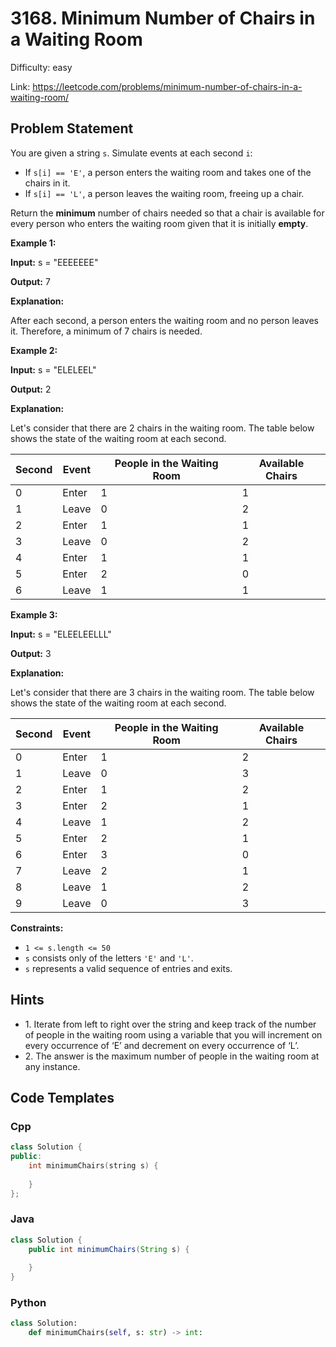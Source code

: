 # 3168. Minimum Number of Chairs in a Waiting Room

Difficulty: easy

Link: https://leetcode.com/problems/minimum-number-of-chairs-in-a-waiting-room/

## Problem Statement

You are given a string `s`. Simulate events at each second `i`:

* If `s[i] == 'E'`, a person enters the waiting room and takes one of the chairs in it.
* If `s[i] == 'L'`, a person leaves the waiting room, freeing up a chair.

Return the **minimum** number of chairs needed so that a chair is available for every person who enters the waiting room given that it is initially **empty**.

**Example 1:**

**Input:** s \= "EEEEEEE"

**Output:** 7

**Explanation:**

After each second, a person enters the waiting room and no person leaves it. Therefore, a minimum of 7 chairs is needed.

**Example 2:**

**Input:** s \= "ELELEEL"

**Output:** 2

**Explanation:**

Let's consider that there are 2 chairs in the waiting room. The table below shows the state of the waiting room at each second.

| Second | Event | People in the Waiting Room | Available Chairs |
| --- | --- | --- | --- |
| 0 | Enter | 1 | 1 |
| 1 | Leave | 0 | 2 |
| 2 | Enter | 1 | 1 |
| 3 | Leave | 0 | 2 |
| 4 | Enter | 1 | 1 |
| 5 | Enter | 2 | 0 |
| 6 | Leave | 1 | 1 |

**Example 3:**

**Input:** s \= "ELEELEELLL"

**Output:** 3

**Explanation:**

Let's consider that there are 3 chairs in the waiting room. The table below shows the state of the waiting room at each second.

| Second | Event | People in the Waiting Room | Available Chairs |
| --- | --- | --- | --- |
| 0 | Enter | 1 | 2 |
| 1 | Leave | 0 | 3 |
| 2 | Enter | 1 | 2 |
| 3 | Enter | 2 | 1 |
| 4 | Leave | 1 | 2 |
| 5 | Enter | 2 | 1 |
| 6 | Enter | 3 | 0 |
| 7 | Leave | 2 | 1 |
| 8 | Leave | 1 | 2 |
| 9 | Leave | 0 | 3 |

**Constraints:**

* `1 <= s.length <= 50`
* `s` consists only of the letters `'E'` and `'L'`.
* `s` represents a valid sequence of entries and exits.

## Hints

- 1\. Iterate from left to right over the string and keep track of the number of people in the waiting room using a variable that you will increment on every occurrence of ‘E’ and decrement on every occurrence of ‘L’.
- 2\. The answer is the maximum number of people in the waiting room at any instance.

## Code Templates

### Cpp
```cpp
class Solution {
public:
    int minimumChairs(string s) {
        
    }
};
```

### Java
```java
class Solution {
    public int minimumChairs(String s) {
        
    }
}
```

### Python
```python
class Solution:
    def minimumChairs(self, s: str) -> int:
        
```

